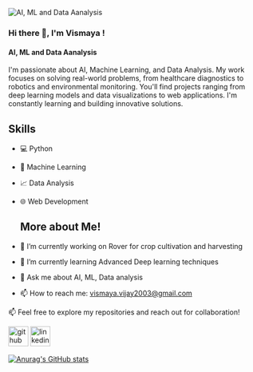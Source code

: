 ![AI, ML and Data Aanalysis](https://as1.ftcdn.net/v2/jpg/02/09/21/48/1000_F_209214808_hGRtgY7FkyigiC7m2ZdUWU6GnXZi81Cf.jpg)

### Hi there 👋, I'm Vismaya !
#### AI, ML and Data Aanalysis

I'm passionate about AI, Machine Learning, and Data Analysis. My work focuses on solving real-world problems, from healthcare diagnostics to robotics and environmental monitoring. You'll find projects ranging from deep learning models and data visualizations to web applications. I'm constantly learning and building innovative solutions.

## Skills
- 💻 Python
- 🤖 Machine Learning
- 📈 Data Analysis
- 🌐 Web Development

  ## More about Me!

- 🔭 I’m currently working on Rover for crop cultivation and harvesting 
- 🌱 I’m currently learning Advanced Deep learning techniques 
- 💬 Ask me about AI, ML, Data analysis 
- 📫 How to reach me: vismaya.vijay2003@gmail.com 

📫 Feel free to explore my repositories and reach out for collaboration!






[<img src='https://cdn.jsdelivr.net/npm/simple-icons@3.0.1/icons/github.svg' alt='github' height='40'>](https://github.com/Vismaya-2003)  [<img src='https://cdn.jsdelivr.net/npm/simple-icons@3.0.1/icons/linkedin.svg' alt='linkedin' height='40'>](https://www.linkedin.com/in/www.linkedin.com/in/vismaya-v-nair/)  








[![Anurag's GitHub stats](https://github-readme-stats.vercel.app/api?username=Vismaya-2003)](https://github.com/anuraghazra/github-readme-stats)









